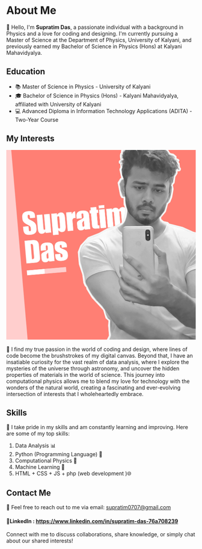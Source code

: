 # About Me

👋 Hello, I'm **Supratim Das**, a passionate individual with a background in Physics and a love for coding and designing. I'm currently pursuing a Master of Science at the Department of Physics, University of Kalyani, and previously earned my Bachelor of Science in Physics (Hons) at Kalyani Mahavidyalya.

## Education

- 📚 Master of Science in Physics - University of Kalyani
- 🎓 Bachelor of Science in Physics (Hons) - Kalyani Mahavidyalya, affiliated with University of Kalyani
- 💻 Advanced Diploma in Information Technology Applications (ADITA) - Two-Year Course

## My Interests

![Supratim Das Physics](https://raw.githubusercontent.com/supratimdasinfo/supratimdas/main/Supratim%20Das%20cover.jpg?raw=True)


🌟 I find my true passion in the world of coding and design, where lines of code become the brushstrokes of my digital canvas. Beyond that, I have an insatiable curiosity for the vast realm of data analysis, where I explore the mysteries of the universe through astronomy, and uncover the hidden properties of materials in the world of science. This journey into computational physics allows me to blend my love for technology with the wonders of the natural world, creating a fascinating and ever-evolving intersection of interests that I wholeheartedly embrace.

## Skills

🚀 I take pride in my skills and am constantly learning and improving. Here are some of my top skills:

1. Data Analysis 📊
2. Python (Programming Language) 🐍
3. Computational Physics 🌌
4. Machine Learning 🤖
5. HTML + CSS + JS + php (web development )🌐

## Contact Me

📧 Feel free to reach out to me via email: [supratim0707@gmail.com](mailto:supratim0707@gmail.com)
#### 👤LinkedIn : https://www.linkedin.com/in/supratim-das-76a708239

Connect with me to discuss collaborations, share knowledge, or simply chat about our shared interests!

<!---
suprotimdas/suprotimdas is a ✨ special ✨ repository because its `README.md` (this file) appears on your GitHub profile.
You can click the Preview link to take a look at your changes.
--->
